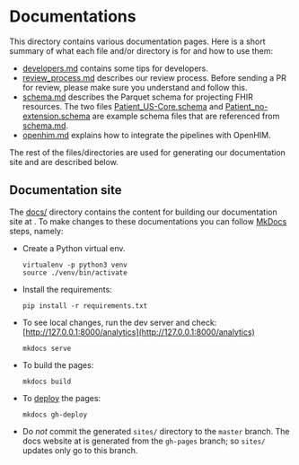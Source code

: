 # Documentations

This directory contains various documentation pages. Here is a short summary of
what each file and/or directory is for and how to use them:

* [developers.md](developers.md) contains some tips for developers.
* [review_process.md](review_process.md) describes our review process. Before
  sending a PR for review, please make sure you understand and follow this.
* [schema.md](schema.md) describes the Parquet schema for projecting FHIR
  resources. The two files [Patient_US-Core.schema](Patient_US-Core.schema) and
  [Patient_no-extension.schema](Patient_no-extension.schema) are example schema
  files that are referenced from [schema.md](schema.md).
* [openhim.md](openhim.md) explains how to integrate the pipelines with OpenHIM.

The rest of the files/directories are used for generating our documentation site
and are described below.

## Documentation site

The [docs/](docs) directory contains the content for building our documentation
site at []().
To make changes to these documentations you can follow
[MkDocs](https://www.mkdocs.org/getting-started/) steps, namely:
* Create a Python virtual env.
  ```shell
  virtualenv -p python3 venv
  source ./venv/bin/activate
  ```
* Install the requirements:
  ```shell
  pip install -r requirements.txt
  ```
* To see local changes, run the dev server and check:
  [http://127.0.0.1:8000/analytics](http://127.0.0.1:8000/analytics)
  ```shell
  mkdocs serve
  ```
* To build the pages:
  ```shell
  mkdocs build
  ```
* To [deploy](https://www.mkdocs.org/user-guide/deploying-your-docs/) the pages:
  ```shell
  mkdocs gh-deploy
  ```
* Do _not_ commit the generated `sites/` directory to the `master` branch. The
  docs website at []() is generated from the `gh-pages` branch; so `sites/`
  updates only go to this branch.
